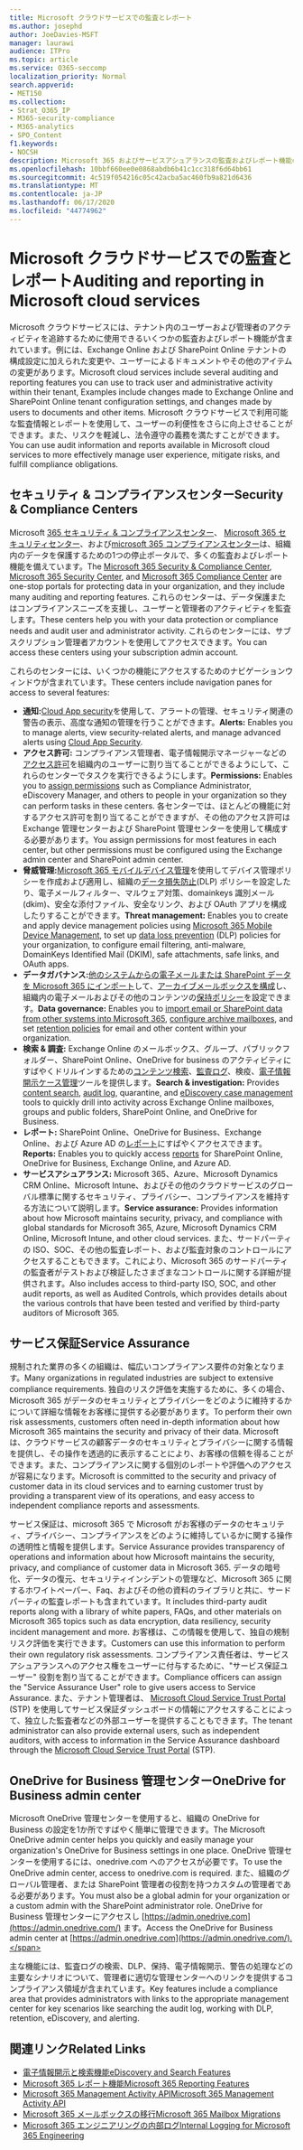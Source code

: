 ```yaml
---
title: Microsoft クラウドサービスでの監査とレポート
ms.author: josephd
author: JoeDavies-MSFT
manager: laurawi
audience: ITPro
ms.topic: article
ms.service: O365-seccomp
localization_priority: Normal
search.appverid:
- MET150
ms.collection:
- Strat_O365_IP
- M365-security-compliance
- M365-analytics
- SPO_Content
f1.keywords:
- NOCSH
description: Microsoft 365 およびサービスアシュアランスの監査およびレポート機能の概要について説明します。
ms.openlocfilehash: 10bbf660ee0e0868abdb6b41c1cc318f6d64bb61
ms.sourcegitcommit: 4c519f054216c05c42acba5ac460fb9a821d6436
ms.translationtype: MT
ms.contentlocale: ja-JP
ms.lasthandoff: 06/17/2020
ms.locfileid: "44774962"
---
```

# <a name="auditing-and-reporting-in-microsoft-cloud-services"></a><span data-ttu-id="c2eb0-103">Microsoft クラウドサービスでの監査とレポート</span><span class="sxs-lookup"><span data-stu-id="c2eb0-103">Auditing and reporting in Microsoft cloud services</span></span>

<span data-ttu-id="c2eb0-104">Microsoft クラウドサービスには、テナント内のユーザーおよび管理者のアクティビティを追跡するために使用できるいくつかの監査およびレポート機能が含まれています。例には、Exchange Online および SharePoint Online テナントの構成設定に加えられた変更や、ユーザーによるドキュメントやその他のアイテムの変更があります。</span><span class="sxs-lookup"><span data-stu-id="c2eb0-104">Microsoft cloud services include several auditing and reporting features you can use to track user and administrative activity within their tenant, Examples include changes made to Exchange Online and SharePoint Online tenant configuration settings, and changes made by users to documents and other items.</span></span> <span data-ttu-id="c2eb0-105">Microsoft クラウドサービスで利用可能な監査情報とレポートを使用して、ユーザーの利便性をさらに向上させることができます。また、リスクを軽減し、法令遵守の義務を満たすことができます。</span><span class="sxs-lookup"><span data-stu-id="c2eb0-105">You can use audit information and reports available in Microsoft cloud services to more effectively manage user experience, mitigate risks, and fulfill compliance obligations.</span></span>

## <a name="security--compliance-centers"></a><span data-ttu-id="c2eb0-106">セキュリティ & コンプライアンスセンター</span><span class="sxs-lookup"><span data-stu-id="c2eb0-106">Security & Compliance Centers</span></span>

<span data-ttu-id="c2eb0-107">Microsoft [365 セキュリティ & コンプライアンスセンター](https://protection.office.com)、 [Microsoft 365 セキュリティセンター](https://security.microsoft.com)、および[microsoft 365 コンプライアンスセンター](https://compliance.microsoft.com)は、組織内のデータを保護するための1つの停止ポータルで、多くの監査およびレポート機能を備えています。</span><span class="sxs-lookup"><span data-stu-id="c2eb0-107">The [Microsoft 365 Security & Compliance Center](https://protection.office.com), [Microsoft 365 Security Center](https://security.microsoft.com), and [Microsoft 365 Compliance Center](https://compliance.microsoft.com) are one-stop portals for protecting data in your organization, and they include many auditing and reporting features.</span></span> <span data-ttu-id="c2eb0-108">これらのセンターは、データ保護またはコンプライアンスニーズを支援し、ユーザーと管理者のアクティビティを監査します。</span><span class="sxs-lookup"><span data-stu-id="c2eb0-108">These centers help you with your data protection or compliance needs and audit user and administrator activity.</span></span> <span data-ttu-id="c2eb0-109">これらのセンターには、サブスクリプション管理者アカウントを使用してアクセスできます。</span><span class="sxs-lookup"><span data-stu-id="c2eb0-109">You can access these centers using your subscription admin account.</span></span>

<span data-ttu-id="c2eb0-110">これらのセンターには、いくつかの機能にアクセスするためのナビゲーションウィンドウが含まれています。</span><span class="sxs-lookup"><span data-stu-id="c2eb0-110">These centers include navigation panes for access to several features:</span></span>

- <span data-ttu-id="c2eb0-111">**通知:**[Cloud App security](https://docs.microsoft.com/cloud-app-security/what-is-cloud-app-security)を使用して、アラートの管理、セキュリティ関連の警告の表示、高度な通知の管理を行うことができます。</span><span class="sxs-lookup"><span data-stu-id="c2eb0-111">**Alerts:** Enables you to manage alerts, view security-related alerts, and manage advanced alerts using [Cloud App Security](https://docs.microsoft.com/cloud-app-security/what-is-cloud-app-security).</span></span>
- <span data-ttu-id="c2eb0-112">**アクセス許可:** コンプライアンス管理者、電子情報開示マネージャーなどの[アクセス許可](https://docs.microsoft.com/microsoft-365/security/office-365-security/grant-access-to-the-security-and-compliance-center)を組織内のユーザーに割り当てることができるようにして、これらのセンターでタスクを実行できるようにします。</span><span class="sxs-lookup"><span data-stu-id="c2eb0-112">**Permissions:** Enables you to [assign permissions](https://docs.microsoft.com/microsoft-365/security/office-365-security/grant-access-to-the-security-and-compliance-center) such as Compliance Administrator, eDiscovery Manager, and others to people in your organization so they can perform tasks in these centers.</span></span> <span data-ttu-id="c2eb0-113">各センターでは、ほとんどの機能に対するアクセス許可を割り当てることができますが、その他のアクセス許可は Exchange 管理センターおよび SharePoint 管理センターを使用して構成する必要があります。</span><span class="sxs-lookup"><span data-stu-id="c2eb0-113">You assign permissions for most features in each center, but other permissions must be configured using the Exchange admin center and SharePoint admin center.</span></span>
- <span data-ttu-id="c2eb0-114">**脅威管理:**[Microsoft 365 モバイルデバイス管理](https://support.microsoft.com/office/overview-of-mobile-device-management-mdm-for-microsoft-365-faa7d8e5-645d-4d59-839c-c8d4c1869e4a)を使用してデバイス管理ポリシーを作成および適用し、組織の[データ損失防止](https://docs.microsoft.com/microsoft-365/compliance/data-loss-prevention-policies)(DLP) ポリシーを設定したり、電子メールフィルター、マルウェア対策、domainkeys 識別メール (dkim)、安全な添付ファイル、安全なリンク、および OAuth アプリを構成したりすることができます。</span><span class="sxs-lookup"><span data-stu-id="c2eb0-114">**Threat management:** Enables you to create and apply device management policies using [Microsoft 365 Mobile Device Management](https://support.microsoft.com/office/overview-of-mobile-device-management-mdm-for-microsoft-365-faa7d8e5-645d-4d59-839c-c8d4c1869e4a), to set up [data loss prevention](https://docs.microsoft.com/microsoft-365/compliance/data-loss-prevention-policies) (DLP) policies for your organization, to configure email filtering, anti-malware, DomainKeys Identified Mail (DKIM), safe attachments, safe links, and OAuth apps.</span></span>
- <span data-ttu-id="c2eb0-115">**データガバナンス:**[他のシステムからの電子メールまたは SharePoint データを Microsoft 365 にインポート](https://support.office.com/article/Import-PST-files-or-SharePoint-data-to-Office-365-ba688e0a-0fcb-4bd7-8e57-2b669564ea84)して、[アーカイブメールボックスを構成](https://support.office.com/article/Enable-archive-mailboxes-in-the-Office-365-Security-Compliance-Center-268a109e-7843-405b-bb3d-b9393b2342ce)し、組織内の電子メールおよびその他のコンテンツの[保持ポリシー](https://docs.microsoft.com/microsoft-365/compliance/retention-policies)を設定できます。</span><span class="sxs-lookup"><span data-stu-id="c2eb0-115">**Data governance:** Enables you to [import email or SharePoint data from other systems into Microsoft 365](https://support.office.com/article/Import-PST-files-or-SharePoint-data-to-Office-365-ba688e0a-0fcb-4bd7-8e57-2b669564ea84), [configure archive mailboxes](https://support.office.com/article/Enable-archive-mailboxes-in-the-Office-365-Security-Compliance-Center-268a109e-7843-405b-bb3d-b9393b2342ce), and set [retention policies](https://docs.microsoft.com/microsoft-365/compliance/retention-policies) for email and other content within your organization.</span></span>
- <span data-ttu-id="c2eb0-116">**検索 & 調査:** Exchange Online のメールボックス、グループ、パブリックフォルダー、SharePoint Online、OneDrive for business のアクティビティにすばやくドリルインするための[コンテンツ検索](https://support.office.com/article/Run-a-Content-Search-in-the-Office-365-Security-Compliance-Center-61852fd9-fe8a-4880-a339-cb19ed3bff4a)、[監査ログ](https://support.office.com/article/Search-the-audit-log-in-the-Office-365-Security-Compliance-Center-0d4d0f35-390b-4518-800e-0c7ec95e946c)、検疫、[電子情報開示ケース管理](https://support.office.com/article/Manage-eDiscovery-cases-in-the-Office-365-Security-Compliance-Center-edea80d6-20a7-40fb-b8c4-5e8c8395f6da)ツールを提供します。</span><span class="sxs-lookup"><span data-stu-id="c2eb0-116">**Search & investigation:** Provides [content search](https://support.office.com/article/Run-a-Content-Search-in-the-Office-365-Security-Compliance-Center-61852fd9-fe8a-4880-a339-cb19ed3bff4a), [audit log](https://support.office.com/article/Search-the-audit-log-in-the-Office-365-Security-Compliance-Center-0d4d0f35-390b-4518-800e-0c7ec95e946c), quarantine, and [eDiscovery case management](https://support.office.com/article/Manage-eDiscovery-cases-in-the-Office-365-Security-Compliance-Center-edea80d6-20a7-40fb-b8c4-5e8c8395f6da) tools to quickly drill into activity across Exchange Online mailboxes, groups and public folders, SharePoint Online, and OneDrive for Business.</span></span>
- <span data-ttu-id="c2eb0-117">**レポート:** SharePoint Online、OneDrive for Business、Exchange Online、および Azure AD の[レポート](https://support.office.com/article/Reports-in-the-Office-365-Security-Compliance-Center-7acd33ce-1ec8-49fb-b625-43bac7b58c5a)にすばやくアクセスできます。</span><span class="sxs-lookup"><span data-stu-id="c2eb0-117">**Reports:** Enables you to quickly access [reports](https://support.office.com/article/Reports-in-the-Office-365-Security-Compliance-Center-7acd33ce-1ec8-49fb-b625-43bac7b58c5a) for SharePoint Online, OneDrive for Business, Exchange Online, and Azure AD.</span></span>
- <span data-ttu-id="c2eb0-118">**サービスアシュアランス:** Microsoft 365、Azure、Microsoft Dynamics CRM Online、Microsoft Intune、およびその他のクラウドサービスのグローバル標準に関するセキュリティ、プライバシー、コンプライアンスを維持する方法について説明します。</span><span class="sxs-lookup"><span data-stu-id="c2eb0-118">**Service assurance:** Provides information about how Microsoft maintains security, privacy, and compliance with global standards for Microsoft 365, Azure, Microsoft Dynamics CRM Online, Microsoft Intune, and other cloud services.</span></span> <span data-ttu-id="c2eb0-119">また、サードパーティの ISO、SOC、その他の監査レポート、および監査対象のコントロールにアクセスすることもできます。これにより、Microsoft 365 のサードパーティの監査者がテストおよび検証したさまざまなコントロールに関する詳細が提供されます。</span><span class="sxs-lookup"><span data-stu-id="c2eb0-119">Also includes access to third-party ISO, SOC, and other audit reports, as well as Audited Controls, which provides details about the various controls that have been tested and verified by third-party auditors of Microsoft 365.</span></span>

## <a name="service-assurance"></a><span data-ttu-id="c2eb0-120">サービス保証</span><span class="sxs-lookup"><span data-stu-id="c2eb0-120">Service Assurance</span></span>

<span data-ttu-id="c2eb0-121">規制された業界の多くの組織は、幅広いコンプライアンス要件の対象となります。</span><span class="sxs-lookup"><span data-stu-id="c2eb0-121">Many organizations in regulated industries are subject to extensive compliance requirements.</span></span> <span data-ttu-id="c2eb0-122">独自のリスク評価を実施するために、多くの場合、Microsoft 365 がデータのセキュリティとプライバシーをどのように維持するかについて詳細な情報をお客様に提供する必要があります。</span><span class="sxs-lookup"><span data-stu-id="c2eb0-122">To perform their own risk assessments, customers often need in-depth information about how Microsoft 365 maintains the security and privacy of their data.</span></span> <span data-ttu-id="c2eb0-123">Microsoft は、クラウドサービスの顧客データのセキュリティとプライバシーに関する情報を提供し、その操作を透過的に表示することにより、お客様の信頼を得ることができます。また、コンプライアンスに関する個別のレポートや評価へのアクセスが容易になります。</span><span class="sxs-lookup"><span data-stu-id="c2eb0-123">Microsoft is committed to the security and privacy of customer data in its cloud services and to earning customer trust by providing a transparent view of its operations, and easy access to independent compliance reports and assessments.</span></span>

<span data-ttu-id="c2eb0-124">サービス保証は、microsoft 365 で Microsoft がお客様のデータのセキュリティ、プライバシー、コンプライアンスをどのように維持しているかに関する操作の透明性と情報を提供します。</span><span class="sxs-lookup"><span data-stu-id="c2eb0-124">Service Assurance provides transparency of operations and information about how Microsoft maintains the security, privacy, and compliance of customer data in Microsoft 365.</span></span> <span data-ttu-id="c2eb0-125">データの暗号化、データの復元、セキュリティインシデントの管理など、Microsoft 365 に関するホワイトペーパー、Faq、およびその他の資料のライブラリと共に、サードパーティの監査レポートも含まれています。</span><span class="sxs-lookup"><span data-stu-id="c2eb0-125">It includes third-party audit reports along with a library of white papers, FAQs, and other materials on Microsoft 365 topics such as data encryption, data resiliency, security incident management and more.</span></span> <span data-ttu-id="c2eb0-126">お客様は、この情報を使用して、独自の規制リスク評価を実行できます。</span><span class="sxs-lookup"><span data-stu-id="c2eb0-126">Customers can use this information to perform their own regulatory risk assessments.</span></span> <span data-ttu-id="c2eb0-127">コンプライアンス責任者は、サービスアシュアランスへのアクセス権をユーザーに付与するために、"サービス保証ユーザー" 役割を割り当てることができます。</span><span class="sxs-lookup"><span data-stu-id="c2eb0-127">Compliance officers can assign the "Service Assurance User" role to give users access to Service Assurance.</span></span> <span data-ttu-id="c2eb0-128">また、テナント管理者は、 [Microsoft Cloud Service Trust Portal](https://aka.ms/STP) (STP) を使用してサービス保証ダッシュボードの情報にアクセスすることによって、独立した監査者などの外部ユーザーを提供することもできます。</span><span class="sxs-lookup"><span data-stu-id="c2eb0-128">The tenant administrator can also provide external users, such as independent auditors, with access to information in the Service Assurance dashboard through the [Microsoft Cloud Service Trust Portal](https://aka.ms/STP) (STP).</span></span>

## <a name="onedrive-for-business-admin-center"></a><span data-ttu-id="c2eb0-129">OneDrive for Business 管理センター</span><span class="sxs-lookup"><span data-stu-id="c2eb0-129">OneDrive for Business admin center</span></span>

<span data-ttu-id="c2eb0-130">Microsoft OneDrive 管理センターを使用すると、組織の OneDrive for Business の設定を1か所ですばやく簡単に管理できます。</span><span class="sxs-lookup"><span data-stu-id="c2eb0-130">The Microsoft OneDrive admin center helps you quickly and easily manage your organization's OneDrive for Business settings in one place.</span></span> <span data-ttu-id="c2eb0-131">OneDrive 管理センターを使用するには、onedrive.com へのアクセスが必要です。</span><span class="sxs-lookup"><span data-stu-id="c2eb0-131">To use the OneDrive admin center, access to onedrive.com is required.</span></span> <span data-ttu-id="c2eb0-132">また、組織のグローバル管理者、または SharePoint 管理者の役割を持つカスタムの管理者である必要があります。</span><span class="sxs-lookup"><span data-stu-id="c2eb0-132">You must also be a global admin for your organization or a custom admin with the SharePoint administrator role.</span></span> <span data-ttu-id="c2eb0-133">OneDrive for Business 管理センターにアクセスし [https://admin.onedrive.com](https://admin.onedrive.com/) ます。</span><span class="sxs-lookup"><span data-stu-id="c2eb0-133">Access the OneDrive for Business admin center at [https://admin.onedrive.com](https://admin.onedrive.com/).</span></span>

<span data-ttu-id="c2eb0-134">主な機能には、監査ログの検索、DLP、保持、電子情報開示、警告の処理などの主要なシナリオについて、管理者に適切な管理センターへのリンクを提供するコンプライアンス領域が含まれています。</span><span class="sxs-lookup"><span data-stu-id="c2eb0-134">Key features include a compliance area that provides administrators with links to the appropriate management center for key scenarios like searching the audit log, working with DLP, retention, eDiscovery, and alerting.</span></span>

## <a name="related-links"></a><span data-ttu-id="c2eb0-135">関連リンク</span><span class="sxs-lookup"><span data-stu-id="c2eb0-135">Related Links</span></span>

- [<span data-ttu-id="c2eb0-136">電子情報開示と検索機能</span><span class="sxs-lookup"><span data-stu-id="c2eb0-136">eDiscovery and Search Features</span></span>](office-365-ediscovery-and-search-features.md)
- [<span data-ttu-id="c2eb0-137">Microsoft 365 レポート機能</span><span class="sxs-lookup"><span data-stu-id="c2eb0-137">Microsoft 365 Reporting Features</span></span>](office-365-reporting-features.md)
- [<span data-ttu-id="c2eb0-138">Microsoft 365 Management Activity API</span><span class="sxs-lookup"><span data-stu-id="c2eb0-138">Microsoft 365 Management Activity API</span></span>](office-365-management-activity-api.md)
- [<span data-ttu-id="c2eb0-139">Microsoft 365 メールボックスの移行</span><span class="sxs-lookup"><span data-stu-id="c2eb0-139">Microsoft 365 Mailbox Migrations</span></span>](office-365-mailbox-migrations.md)
- [<span data-ttu-id="c2eb0-140">Microsoft 365 エンジニアリングの内部ログ</span><span class="sxs-lookup"><span data-stu-id="c2eb0-140">Internal Logging for Microsoft 365 Engineering</span></span>](office-365-internal-logging.md)